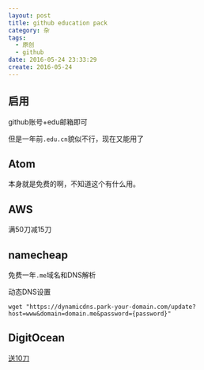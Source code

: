 ```yaml
---
layout: post
title: github education pack
category: 杂
tags:
  - 原创
  - github
date: 2016-05-24 23:33:29
create: 2016-05-24
---
```


## 启用
github账号+edu邮箱即可

但是一年前`.edu.cn`貌似不行，现在又能用了

## Atom
本身就是免费的啊，不知道这个有什么用。

## AWS 
满50刀减15刀

## 

## namecheap
免费一年`.me`域名和DNS解析

动态DNS设置

`wget "https://dynamicdns.park-your-domain.com/update?host=www&domain=domain.me&password={password}"`

## DigitOcean

[送10刀](https://m.do.co/c/55bbc4edca4a)
